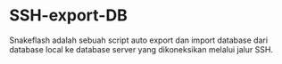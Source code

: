 # SSH-export-DB
Snakeflash adalah sebuah script auto export dan import database dari database local ke database server yang dikoneksikan melalui jalur SSH.
